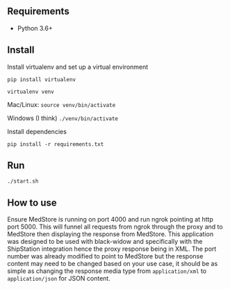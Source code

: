 ## Requirements
* Python 3.6+

## Install

Install virtualenv and set up a virtual environment

`pip install virtualenv`

`virtualenv venv`

Mac/Linux:
`source venv/bin/activate`

Windows (I think)
`./venv/bin/activate`

Install dependencies

`pip install -r requirements.txt`

## Run

`./start.sh`

## How to use

Ensure MedStore is running on port 4000 and run ngrok pointing at http port 5000.
This will funnel all requests from ngrok through the proxy and to MedStore then displaying the
response from MedStore. This application was designed to be used with black-widow and specifically
with the ShipStation integration hence the proxy response being in XML. The port number was already
modified to point to MedStore but the response content may need to be changed
based on your use case, it should be as simple as changing the response media type from
`application/xml` to `application/json` for JSON content.

